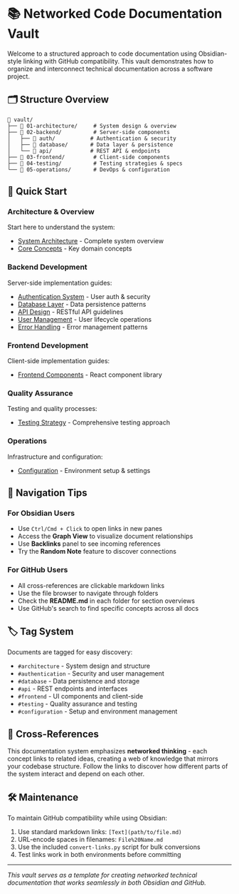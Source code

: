 # 📚 Networked Code Documentation Vault

Welcome to a structured approach to code documentation using Obsidian-style linking with GitHub compatibility. This vault demonstrates how to organize and interconnect technical documentation across a software project.

## 🗂️ Structure Overview

```
📁 vault/
├── 📁 01-architecture/     # System design & overview
├── 📁 02-backend/          # Server-side components
│   ├── 📁 auth/           # Authentication & security
│   ├── 📁 database/       # Data layer & persistence
│   └── 📁 api/            # REST API & endpoints
├── 📁 03-frontend/         # Client-side components
├── 📁 04-testing/          # Testing strategies & specs
└── 📁 05-operations/       # DevOps & configuration
```

## 🚀 Quick Start

### Architecture & Overview
Start here to understand the system:
- [System Architecture](01-architecture/README.md) - Complete system overview
- [Core Concepts](01-architecture/README.md#core-concepts) - Key domain concepts

### Backend Development
Server-side implementation guides:
- [Authentication System](02-backend/auth/Authentication%20System.md) - User auth & security
- [Database Layer](02-backend/database/Database%20Layer.md) - Data persistence patterns
- [API Design](02-backend/api/API%20Design.md) - RESTful API guidelines
- [User Management](02-backend/User%20Management.md) - User lifecycle operations
- [Error Handling](02-backend/Error%20Handling.md) - Error management patterns

### Frontend Development
Client-side implementation guides:
- [Frontend Components](03-frontend/Frontend%20Components.md) - React component library

### Quality Assurance
Testing and quality processes:
- [Testing Strategy](04-testing/Testing%20Strategy.md) - Comprehensive testing approach

### Operations
Infrastructure and configuration:
- [Configuration](05-operations/Configuration.md) - Environment setup & settings

## 🔗 Navigation Tips

### For Obsidian Users
- Use `Ctrl/Cmd + Click` to open links in new panes
- Access the **Graph View** to visualize document relationships
- Use **Backlinks** panel to see incoming references
- Try the **Random Note** feature to discover connections

### For GitHub Users
- All cross-references are clickable markdown links
- Use the file browser to navigate through folders
- Check the **README.md** in each folder for section overviews
- Use GitHub's search to find specific concepts across all docs

## 🏷️ Tag System

Documents are tagged for easy discovery:
- `#architecture` - System design and structure
- `#authentication` - Security and user management
- `#database` - Data persistence and storage
- `#api` - REST endpoints and interfaces
- `#frontend` - UI components and client-side
- `#testing` - Quality assurance and testing
- `#configuration` - Setup and environment management

## 🔄 Cross-References

This documentation system emphasizes **networked thinking** - each concept links to related ideas, creating a web of knowledge that mirrors your codebase structure. Follow the links to discover how different parts of the system interact and depend on each other.

## 🛠️ Maintenance

To maintain GitHub compatibility while using Obsidian:
1. Use standard markdown links: `[Text](path/to/file.md)`
2. URL-encode spaces in filenames: `File%20Name.md`
3. Use the included `convert-links.py` script for bulk conversions
4. Test links work in both environments before committing

---

*This vault serves as a template for creating networked technical documentation that works seamlessly in both Obsidian and GitHub.*
